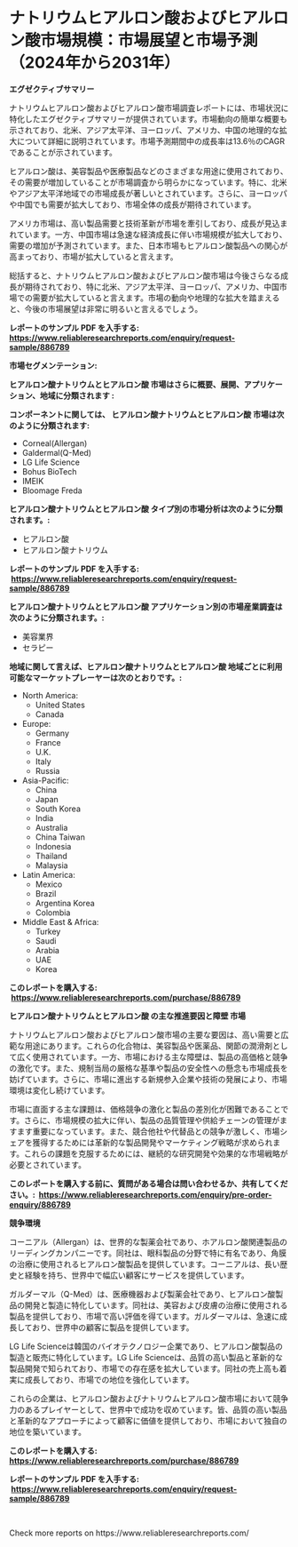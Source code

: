 <p><h1>ナトリウムヒアルロン酸およびヒアルロン酸市場規模：市場展望と市場予測（2024年から2031年）</h1></p><p><strong>エグゼクティブサマリー</strong></p>
<p><p>ナトリウムヒアルロン酸およびヒアルロン酸市場調査レポートには、市場状況に特化したエグゼクティブサマリーが提供されています。市場動向の簡単な概要も示されており、北米、アジア太平洋、ヨーロッパ、アメリカ、中国の地理的な拡大について詳細に説明されています。市場予測期間中の成長率は13.6％のCAGRであることが示されています。</p><p>ヒアルロン酸は、美容製品や医療製品などのさまざまな用途に使用されており、その需要が増加していることが市場調査から明らかになっています。特に、北米やアジア太平洋地域での市場成長が著しいとされています。さらに、ヨーロッパや中国でも需要が拡大しており、市場全体の成長が期待されています。</p><p>アメリカ市場は、高い製品需要と技術革新が市場を牽引しており、成長が見込まれています。一方、中国市場は急速な経済成長に伴い市場規模が拡大しており、需要の増加が予測されています。また、日本市場もヒアルロン酸製品への関心が高まっており、市場が拡大していると言えます。</p><p>総括すると、ナトリウムヒアルロン酸およびヒアルロン酸市場は今後さらなる成長が期待されており、特に北米、アジア太平洋、ヨーロッパ、アメリカ、中国市場での需要が拡大していると言えます。市場の動向や地理的な拡大を踏まえると、今後の市場展望は非常に明るいと言えるでしょう。</p></p>
<p><strong>レポートのサンプル PDF を入手する: <a href="https://www.reliableresearchreports.com/enquiry/request-sample/886789">https://www.reliableresearchreports.com/enquiry/request-sample/886789</a></strong></p>
<p><strong>市場セグメンテーション:</strong></p>
<p><strong> ヒアルロン酸ナトリウムとヒアルロン酸 市場はさらに概要、展開、アプリケーション、地域に分類されます :</strong></p>
<p><strong>コンポーネントに関しては、 ヒアルロン酸ナトリウムとヒアルロン酸 市場は次のように分類されます: &nbsp;</strong></p>
<p><ul><li>Corneal(Allergan)</li><li>Galdermal(Q-Med)</li><li>LG Life Science</li><li>Bohus BioTech</li><li>IMEIK</li><li>Bloomage Freda</li></ul></p>
<p><strong> ヒアルロン酸ナトリウムとヒアルロン酸 タイプ別の市場分析は次のように分類されます。:</strong></p>
<p><ul><li>ヒアルロン酸</li><li>ヒアルロン酸ナトリウム</li></ul></p>
<p><strong>レポートのサンプル PDF を入手する: &nbsp;<a href="https://www.reliableresearchreports.com/enquiry/request-sample/886789">https://www.reliableresearchreports.com/enquiry/request-sample/886789</a></strong></p>
<p><strong> ヒアルロン酸ナトリウムとヒアルロン酸 アプリケーション別の市場産業調査は次のように分類されます。:</strong></p>
<p><ul><li>美容業界</li><li>セラピー</li></ul></p>
<p><strong>地域に関して言えば、ヒアルロン酸ナトリウムとヒアルロン酸 地域ごとに利用可能なマーケットプレーヤーは次のとおりです。:</strong></p>
<p><ul>
    <li>
        North America:
        <ul>
            <li>United States</li>
            <li>Canada</li>
        </ul>
    </li>
    <li>
        Europe:
        <ul>
            <li>Germany</li>
            <li>France</li>
            <li>U.K.</li>
            <li>Italy</li>
            <li>Russia</li>
        </ul>
    </li>
    <li>
        Asia-Pacific:
        <ul>
            <li>China</li>
            <li>Japan</li>
            <li>South Korea</li>
            <li>India</li>
            <li>Australia</li>
            <li>China Taiwan</li>
            <li>Indonesia</li>
            <li>Thailand</li>
            <li>Malaysia</li>
        </ul>
    </li>
    <li>
        Latin America:
        <ul>
            <li>Mexico</li>
            <li>Brazil</li>
            <li>Argentina Korea</li>
            <li>Colombia</li>
        </ul>
    </li>
    <li>
        Middle East & Africa:
        <ul>
            <li>Turkey</li>
            <li>Saudi</li>
            <li>Arabia</li>
            <li>UAE</li>
            <li>Korea</li>
        </ul>
    </li>
    </ul></p>
<p><strong>このレポートを購入する: &nbsp;<a href="https://www.reliableresearchreports.com/purchase/886789">https://www.reliableresearchreports.com/purchase/886789</a></strong></p>
<p><strong>ヒアルロン酸ナトリウムとヒアルロン酸 の主な推進要因と障壁 市場</strong></p>
<p><p>ナトリウムヒアルロン酸およびヒアルロン酸市場の主要な要因は、高い需要と広範な用途にあります。これらの化合物は、美容製品や医薬品、関節の潤滑剤として広く使用されています。一方、市場における主な障壁は、製品の高価格と競争の激化です。また、規制当局の厳格な基準や製品の安全性への懸念も市場成長を妨げています。さらに、市場に進出する新規参入企業や技術の発展により、市場環境は変化し続けています。</p><p>市場に直面する主な課題は、価格競争の激化と製品の差別化が困難であることです。さらに、市場規模の拡大に伴い、製品の品質管理や供給チェーンの管理がますます重要になっています。また、競合他社や代替品との競争が激しく、市場シェアを獲得するためには革新的な製品開発やマーケティング戦略が求められます。これらの課題を克服するためには、継続的な研究開発や効果的な市場戦略が必要とされています。</p></p>
<p><strong>このレポートを購入する前に、質問がある場合は問い合わせるか、共有してください。:&nbsp; <a href="https://www.reliableresearchreports.com/enquiry/pre-order-enquiry/886789">https://www.reliableresearchreports.com/enquiry/pre-order-enquiry/886789</a></strong></p>
<p><strong>競争環境</strong></p>
<p><p>コーニアル（Allergan）は、世界的な製薬会社であり、ホアルロン酸関連製品のリーディングカンパニーです。同社は、眼科製品の分野で特に有名であり、角膜の治療に使用されるヒアルロン酸製品を提供しています。コーニアルは、長い歴史と経験を持ち、世界中で幅広い顧客にサービスを提供しています。</p><p>ガルダーマル（Q-Med）は、医療機器および製薬会社であり、ヒアルロン酸製品の開発と製造に特化しています。同社は、美容および皮膚の治療に使用される製品を提供しており、市場で高い評価を得ています。ガルダーマルは、急速に成長しており、世界中の顧客に製品を提供しています。</p><p>LG Life Scienceは韓国のバイオテクノロジー企業であり、ヒアルロン酸製品の製造と販売に特化しています。LG Life Scienceは、品質の高い製品と革新的な製品開発で知られており、市場での存在感を拡大しています。同社の売上高も着実に成長しており、市場での地位を強化しています。</p><p>これらの企業は、ヒアルロン酸およびナトリウムヒアルロン酸市場において競争力のあるプレイヤーとして、世界中で成功を収めています。皆、品質の高い製品と革新的なアプローチによって顧客に価値を提供しており、市場において独自の地位を築いています。</p></p>
<p><strong>このレポートを購入する: &nbsp; <a href="https://www.reliableresearchreports.com/purchase/886789">https://www.reliableresearchreports.com/purchase/886789</a></strong></p>
<p><strong>レポートのサンプル PDF を入手する: &nbsp;<a href="https://www.reliableresearchreports.com/enquiry/request-sample/886789">https://www.reliableresearchreports.com/enquiry/request-sample/886789</a></strong><strong></strong></p>
<p>&nbsp;</p>
<p>Check more reports on https://www.reliableresearchreports.com/</p>